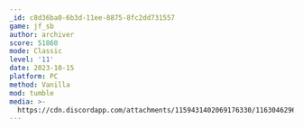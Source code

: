 ```yaml
---
_id: c8d36ba0-6b3d-11ee-8875-8fc2dd731557
game: jf_sb
author: archiver
score: 51860
mode: Classic
level: '11'
date: 2023-10-15
platform: PC
method: Vanilla
mod: tumble
media: >-
  https://cdn.discordapp.com/attachments/1159431402069176330/1163046296500850728/20231015_spongebobjumble_archiver.png?ex=653e2645&is=652bb145&hm=06d1f42bb6c4381cac030398b02f7e6891ec95111e564d202986d0aba26baf55&
---
```


